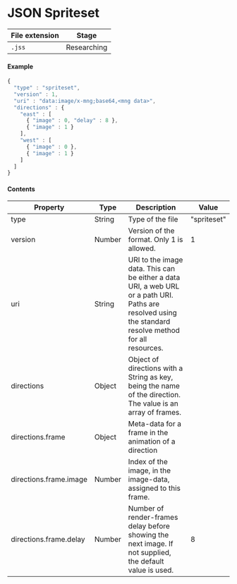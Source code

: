 JSON Spriteset
==============

| File extension | Stage       |
|----------------|-------------|
| `.jss`         | Researching |

#### Example ####
```js
{
  "type" : "spriteset",
  "version" : 1,
  "uri" : "data:image/x-mng;base64,<mng data>",
  "directions" : {
    "east" : [
      { "image" : 0, "delay" : 8 },
      { "image" : 1 }
    ],
    "west" : [
      { "image" : 0 },
      { "image" : 1 }
    ]
  ]
}
````

#### Contents ####

| Property | Type   | Description                               | Value       |
|----------|--------|-------------------------------------------|-------------|
| type     | String | Type of the file                          | "spriteset" |
| version  | Number | Version of the format. Only 1 is allowed. | 1      |
| uri      | String | URI to the image data. This can be either a data URI, a web URL or a path URI. Paths are resolved using the standard resolve method for all resources. |        |
| directions | Object | Object of directions with a String as key, being the name of the direction. The value is an array of frames. | |
| directions.frame | Object | Meta-data for a frame in the animation of a direction | |
| directions.frame.image | Number | Index of the image, in the image-data, assigned to this frame. | |
| directions.frame.delay | Number | Number of render-frames delay before showing the next image. If not supplied, the default value is used. | 8 |
